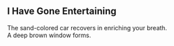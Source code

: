 I Have Gone Entertaining
------------------------
The sand-colored car recovers in enriching your breath.  
A deep brown window forms.  
